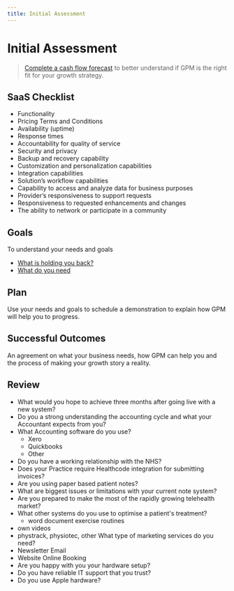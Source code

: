 ```yaml
---
title: Initial Assessment
---
```


# Initial Assessment

> [Complete a cash flow forecast](/growth/finances/create-a-cashflow-forecast.md) to better understand if GPM is the right fit for your growth strategy.

## SaaS Checklist

- Functionality
- Pricing Terms and Conditions
- Availability (uptime)
- Response times
- Accountability for quality of service
- Security and privacy
- Backup and recovery capability
- Customization and personalization capabilities
- Integration capabilities
- Solution’s workflow capabilities
- Capability to access and analyze data for business purposes
- Provider’s responsiveness to support requests
- Responsiveness to requested enhancements and changes
- The ability to network or participate in a community

## Goals

To understand your needs and goals

- [What is holding you back?](./common-problems/)
- [What do you need](./assessment-checklist/)

## Plan

Use your needs and goals to schedule a demonstration to explain how GPM will help you to progress.

## Successful Outcomes

An agreement on what your business needs, how GPM can help you and the process of making your growth story a reality.

## Review

- What would you hope to achieve three months after going live with a new system?
- Do you a strong understanding the accounting cycle and what your Accountant expects from you?
- What Accounting software do you use?
  - Xero
  - Quickbooks
  - Other
- Do you have a working relationship with the NHS?
- Does your Practice require Healthcode integration for submitting invoices?
- Are you using paper based patient notes?
- What are biggest issues or limitations with your current note system?
- Are you prepared to make the most of the rapidly growing telehealth market?
- What other systems do you use to optimise a patient's treatment?
  - word document exercise routines
- own videos
- phystrack, physiotec, other
  What type of marketing services do you need?
- Newsletter Email
- Website Online Booking
- Are you happy with you your hardware setup?
- Do you have reliable IT support that you trust?
- Do you use Apple hardware?
